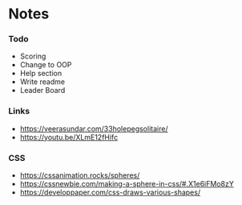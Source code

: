 # Notes

### Todo
- Scoring
- Change to OOP
- Help section
- Write readme
- Leader Board

### Links
- https://veerasundar.com/33holepegsolitaire/
- https://youtu.be/XLmE12fHifc

### CSS
- https://cssanimation.rocks/spheres/
- https://cssnewbie.com/making-a-sphere-in-css/#.X1e6iFMo8zY
- https://developpaper.com/css-draws-various-shapes/